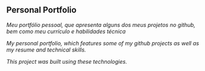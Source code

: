 ## Personal Portfolio

*Meu portfólio pessoal, que apresenta alguns dos meus projetos no github, bem como meu currículo e habilidades técnica*

*My personal portfolio, which features some of my github projects as well as my resume and technical skills.*


*This project was built using these technologies.*